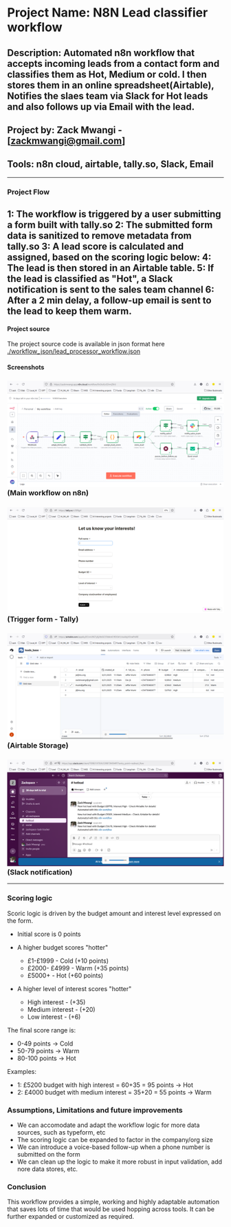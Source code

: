 # Project Name: N8N Lead classifier workflow
## Description: Automated n8n workflow that accepts incoming leads from a contact form and classifies them as Hot, Medium or cold. I then stores them in an online spreadsheet(Airtable), Notifies the slaes team via Slack for Hot leads and also follows up via Email with the lead.

## Project by: Zack Mwangi - [zackmwangi@gmail.com]
## Tools: n8n cloud, airtable, tally.so, Slack, Email

---
### Project Flow
1: The workflow is triggered by a user submitting a form built with tally.so
2: The submitted form data is sanitized to remove metadata from tally.so
3: A lead score is calculated and assigned, based on the scoring logic below:
4: The lead is then stored in an Airtable table.
5: If the lead is classified as "Hot", a Slack notification is sent to the sales team channel
6: After a 2 min delay, a follow-up email is sent to the lead to keep them warm.
---
#### Project source
The project source code is available in json format here [./workflow_json/lead_processor_workflow.json](./workflow_json/lead_processor_workflow.json)

#### Screenshots
### ![Main workflow on n8n](./screenshots/lead_processor_workflow.png)(Main workflow on n8n)
### ![Trigger form - Tally](./screenshots/lead_processor_form_tally.png)(Trigger form - Tally)
### ![Airtable Storage](./screenshots/lead_processor_airtable.png)(Airtable Storage)
### ![Slack notification](./screenshots/lead_processor_slack.png)(Slack notification)


---
### Scoring logic
Scoric logic is driven by the budget amount and interest level expressed on the form.

 - Initial score is 0 points

 - A higher budget scores "hotter"
    - £1-£1999 - Cold (+10 points)
    - £2000- £4999 - Warm (+35 points)
    - £5000+ - Hot (+60 points)

 - A higher level of interest scores "hotter"
    - High interest - (+35)
    - Medium interest - (+20)
    - Low interest - (+6)

 The final score range is:
 - 0-49 points -> Cold
 - 50-79 points -> Warm
 - 80-100 points -> Hot

  Examples:

  - 1: £5200 budget with high interest = 60+35 = 95 points -> Hot
  - 2: £4000 budget with medium interest = 35+20 = 55 points -> Warm

### Assumptions, Limitations and future improvements
- We can accomodate and adapt the workflow logic for more data sources, such as typeform, etc
- The scoring logic can be expanded to factor in the company/org size
- We can introduce a voice-based follow-up when a phone number is submitted on the form
- We can clean up the logic to make it more robust in input validation, add nore data stores, etc.

### Conclusion
This workflow provides a simple, working and highly adaptable automation that saves lots of time that would be used hopping across tools. It can be further expanded or customized as required.